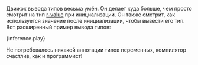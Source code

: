 Движок вывода типов весьма умён. Он делает куда больше, чем просто смотрит на тип [r-value][rvalue]
при инициализации. Он также смотрит, как используется значение после инициализации, чтобы
вывести его тип. Вот расширенный пример вывода типов:

{inference.play}

Не потребовалось никакой аннотации типов переменных, компилятор счастлив, как и программист!

[rvalue]: https://en.wikipedia.org/wiki/Value_%28computer_science%29#lrvalue
